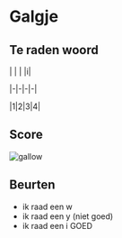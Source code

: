 # Galgje

## Te raden woord

| | | |i| 

|-|-|-|-|

|1|2|3|4|

## Score
![gallow](./images/2.png)

## Beurten
* ik raad een w
* ik raad een y (niet goed)
* ik raad een i GOED